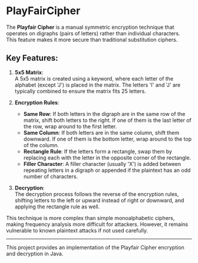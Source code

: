 # PlayFairCipher

The **Playfair Cipher** is a manual symmetric encryption technique that operates on digraphs (pairs of letters) rather than individual characters. This feature makes it more secure than traditional substitution ciphers.

## Key Features:
1. **5x5 Matrix**:  
   A 5x5 matrix is created using a keyword, where each letter of the alphabet (except 'J') is placed in the matrix. The letters 'I' and 'J' are typically combined to ensure the matrix fits 25 letters.
   
2. **Encryption Rules**:
   - **Same Row**: If both letters in the digraph are in the same row of the matrix, shift both letters to the right. If one of them is the last letter of the row, wrap around to the first letter.
   - **Same Column**: If both letters are in the same column, shift them downward. If one of them is the bottom letter, wrap around to the top of the column.
   - **Rectangle Rule**: If the letters form a rectangle, swap them by replacing each with the letter in the opposite corner of the rectangle.
   - **Filler Character**: A filler character (usually 'X') is added between repeating letters in a digraph or appended if the plaintext has an odd number of characters.

3. **Decryption**:  
   The decryption process follows the reverse of the encryption rules, shifting letters to the left or upward instead of right or downward, and applying the rectangle rule as well.



This technique is more complex than simple monoalphabetic ciphers, making frequency analysis more difficult for attackers. However, it remains vulnerable to known plaintext attacks if not used carefully.

---

This project provides an implementation of the Playfair Cipher encryption and decryption in Java.
